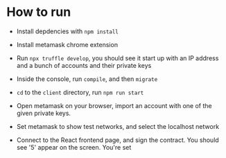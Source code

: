 # How to run

- Install depdencies with `npm install`

- Install metamask chrome extension

- Run `npx truffle develop`, you should see it start up with an IP address and a bunch of accounts and their private keys

- Inside the console, run `compile`, and then `migrate`

- `cd` to the `client` directory, run `npm run start`

- Open metamask on your browser, import an account with one of the given private keys.

- Set metamask to show test networks, and select the localhost network

- Connect to the React frontend page, and sign the contract. You should see '5' appear on the screen. You're set
